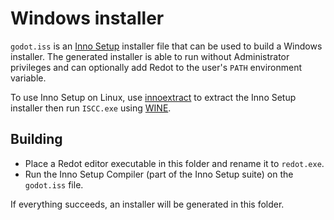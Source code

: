 # Windows installer

`godot.iss` is an [Inno Setup](https://jrsoftware.org/isinfo.php) installer file
that can be used to build a Windows installer. The generated installer is able
to run without Administrator privileges and can optionally add Redot to the
user's `PATH` environment variable.

To use Inno Setup on Linux, use [innoextract](https://constexpr.org/innoextract/)
to extract the Inno Setup installer then run `ISCC.exe` using
[WINE](https://www.winehq.org/).

## Building

- Place a Redot editor executable in this folder and rename it to `redot.exe`.
- Run the Inno Setup Compiler (part of the Inno Setup suite) on the `godot.iss` file.

If everything succeeds, an installer will be generated in this folder.
